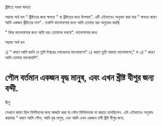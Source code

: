 খ্রীষ্টতে সমস্ত ক্ষমতা 

 সম্ভাব্য অর্থ হল " খ্রীষ্টতের জন্য ক্ষমতা " বা খ্রীষ্টতের জন্য উত্সাহ". এটি এইভাবেও অনুবাদ করা যায় " ক্ষমতা কারণ আমি একজন খ্রীষ্টতের দাস" .
তথাপি ভালোবাসার জন্য আমি তোমায় বরং অনুরোধ করছি 

 " কিন্ত ভালোবাসার জন্য আমি বরং তোমাকে বলবো".
ভালোবাসার জন্য 

 সম্ভাব্য অর্থ হল 

 ১) " কারণ আমি জানি যে তুমি ঈশ্বরের লোকেদের ভালোবাসো"
২) কারণ তুমি আমায় ভালোবাসো," বা ৩) " কারণ আমি তোমায় ভালোবাসি".
# পৌল বর্তমান একজন বৃদ্ধ মানুষ, এবং এখন খ্রীষ্ট যীশুর জন্য বন্দী. 
যীশু 

 সেখানে কারণ ছিল ফিলীমনের জন্য কাজটা করা যা পৌল ফিলিমনকে যা করতে বলেছিলেন. এটা এইভাবেও অনুবাদ করাযায় " কারণ আমি পৌল, আমি বৃদ্ধ মানুষ, এবং আমি এখন একজন বন্দী খ্রীষ্ট যীশুর জন্য.